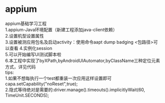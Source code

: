 # appium
appium基础学习工程  
1.appium-Java环境配置（新建工程添加java-client依赖）  
2.设置机型设置属性  
3.设置被测应用包名及启动activity：使用命令aapt dump badging <包路径>可以查看 
4.实例化session  
5.可以开始编写UI测试脚本啦  
6.本工程中实现了byXPath,byAndroidUIAutomator,byClassName三种定位元素方式，详见代码  
tips:  
1.如果不想每执行一个test都重装一次应用这样设置即可capa.setCapability("noReset",true);	  
2.隐式等待绝对是需要的:driver.manage().timeouts().implicitlyWait(60, TimeUnit.SECONDS);


